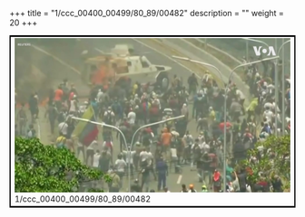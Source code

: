 +++
title = "1/ccc_00400_00499/80_89/00482"
description = ""
weight = 20
+++

<table style="border:2px solid black;max-width:800px;max-height:800px;" 
><tr><td>
<img class="center-fit-jpg"
src="/jpg_/aaa_20190430_NxaOmWaI8sI_00481.jpg">
1/ccc_00400_00499/80_89/00482
</img></td></tr></table>
